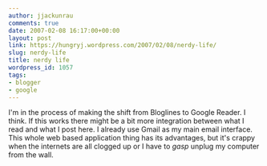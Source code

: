 ```yaml
---
author: jjackunrau
comments: true
date: 2007-02-08 16:17:00+00:00
layout: post
link: https://hungryj.wordpress.com/2007/02/08/nerdy-life/
slug: nerdy-life
title: nerdy life
wordpress_id: 1057
tags:
- blogger
- google
---
```


I'm in the process of making the shift from Bloglines to Google Reader.  I think.  If this works there might be a bit more integration between what I read and what I post here.  I already use Gmail as my main email interface.  This whole web based application thing has its advantages, but it's crappy when the internets are all clogged up or I have to *gasp* unplug my computer from the wall.
